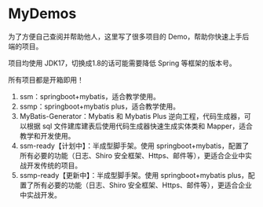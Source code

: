 # MyDemos
为了方便自己查阅并帮助他人，这里写了很多项目的 Demo，帮助你快速上手后端的项目。

项目均使用 JDK17，切换成1.8的话可能需要降低 Spring 等框架的版本号。

所有项目都是开箱即用！

1. ssm：springboot+mybatis，适合教学使用。
2. ssmp：springboot+mybatis plus，适合教学使用。
3. MyBatis-Generator：Mybatis 和 Mybatis Plus 逆向工程，代码生成器，可以根据 sql 文件建库建表后使用代码生成器快速生成实体类和 Mapper，适合教学和开发使用。
4. ssm-ready【计划中】：半成型脚手架。使用 springboot+mybatis，配置了所有必要的功能（日志、Shiro 安全框架、Https、邮件等），更适合企业中实战开发传统的项目。
5. ssmp-ready【更新中】：半成型脚手架。使用 springboot+mybatis plus，配置了所有必要的功能（日志、Shiro 安全框架、Https、邮件等），更适合企业中实战开发。
